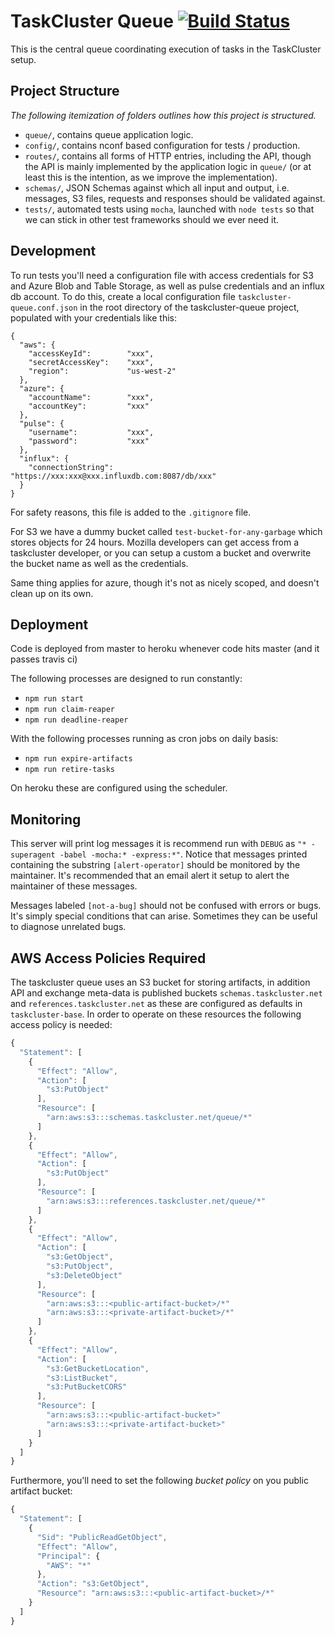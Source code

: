 # TaskCluster Queue [![Build Status](https://travis-ci.org/taskcluster/taskcluster-queue.png?branch=master)](https://travis-ci.org/taskcluster/taskcluster-queue)

This is the central queue coordinating execution of tasks in the TaskCluster setup.

Project Structure
-----------------
_The following itemization of folders outlines how this project is structured._

 * `queue/`, contains queue application logic.
 * `config/`, contains nconf based configuration for tests / production.
 * `routes/`, contains all forms of HTTP entries, including the API, though the
   API is mainly implemented by the application logic in `queue/`
   (or at least this is the intention, as we improve the implementation).
 * `schemas/`, JSON Schemas against which all input and output, i.e. messages,
    S3 files, requests and responses should be validated against.
 * `tests/`, automated tests using `mocha`, launched with `node tests` so
   that we can stick in other test frameworks should we ever need it.


Development
-----------

To run tests you'll need a configuration file with access credentials for S3
and Azure Blob and Table Storage, as well as pulse credentials and an influx db
account. To do this, create a local configuration file
`taskcluster-queue.conf.json` in the root directory of the taskcluster-queue
project, populated with your credentials like this:

```
{
  "aws": {
    "accessKeyId":        "xxx",
    "secretAccessKey":    "xxx",
    "region":             "us-west-2"
  },
  "azure": {
    "accountName":        "xxx",
    "accountKey":         "xxx"
  },
  "pulse": {
    "username":           "xxx",
    "password":           "xxx"
  },
  "influx": {
    "connectionString":   "https://xxx:xxx@xxx.influxdb.com:8087/db/xxx"
  }
}
```

For safety reasons, this file is added to the `.gitignore` file.

For S3 we have a dummy bucket called `test-bucket-for-any-garbage` which stores
objects for 24 hours. Mozilla developers can get access from a taskcluster
developer, or you can setup a custom a bucket and overwrite the bucket name as
well as the credentials.

Same thing applies for azure, though it's not as nicely scoped, and doesn't
clean up on its own.

Deployment
----------
Code is deployed from master to heroku whenever code hits master (and it passes
travis ci)

The following processes are designed to run constantly:

 * `npm run start`
 * `npm run claim-reaper`
 * `npm run deadline-reaper`

With the following processes running as cron jobs on daily basis:

 * `npm run expire-artifacts`
 * `npm run retire-tasks`

On heroku these are configured using the scheduler.

Monitoring
----------
This server will print log messages it is recommend run with `DEBUG` as
`"* -superagent -babel -mocha:* -express:*"`.
Notice that messages printed containing the substring `[alert-operator]` should
be monitored by the maintainer. It's recommended that an email alert it setup
to alert the maintainer of these messages.

Messages labeled `[not-a-bug]` should not be confused with errors or bugs. It's
simply special conditions that can arise. Sometimes they can be useful to
diagnose unrelated bugs.


AWS Access Policies Required
----------------------------
The taskcluster queue uses an S3 bucket for storing artifacts, in addition API
and exchange meta-data is published buckets `schemas.taskcluster.net` and
`references.taskcluster.net` as these are configured as defaults in
`taskcluster-base`.
In order to operate on these resources the following access policy is needed:

```js
{
  "Statement": [
    {
      "Effect": "Allow",
      "Action": [
        "s3:PutObject"
      ],
      "Resource": [
        "arn:aws:s3:::schemas.taskcluster.net/queue/*"
      ]
    },
    {
      "Effect": "Allow",
      "Action": [
        "s3:PutObject"
      ],
      "Resource": [
        "arn:aws:s3:::references.taskcluster.net/queue/*"
      ]
    },
    {
      "Effect": "Allow",
      "Action": [
        "s3:GetObject",
        "s3:PutObject",
        "s3:DeleteObject"
      ],
      "Resource": [
        "arn:aws:s3:::<public-artifact-bucket>/*"
        "arn:aws:s3:::<private-artifact-bucket>/*"
      ]
    },
    {
      "Effect": "Allow",
      "Action": [
        "s3:GetBucketLocation",
        "s3:ListBucket",
        "s3:PutBucketCORS"
      ],
      "Resource": [
        "arn:aws:s3:::<public-artifact-bucket>"
        "arn:aws:s3:::<private-artifact-bucket>"
      ]
    }
  ]
}
```

Furthermore, you'll need to set the following _bucket policy_ on you public
artifact bucket:
```js
{
  "Statement": [
    {
      "Sid": "PublicReadGetObject",
      "Effect": "Allow",
      "Principal": {
        "AWS": "*"
      },
      "Action": "s3:GetObject",
      "Resource": "arn:aws:s3:::<public-artifact-bucket>/*"
    }
  ]
}
```

